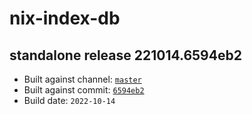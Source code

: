 # nix-index-db
## standalone release 221014.6594eb2
- Built against channel: [`master`](https://github.com/nixos/nixpkgs/tree/master)
- Built against commit: [`6594eb2`](https://github.com/NixOS/nixpkgs/commit/6594eb2fc86e22005f48aaeb1011b5a72d99e58e)
- Build date: `2022-10-14`
